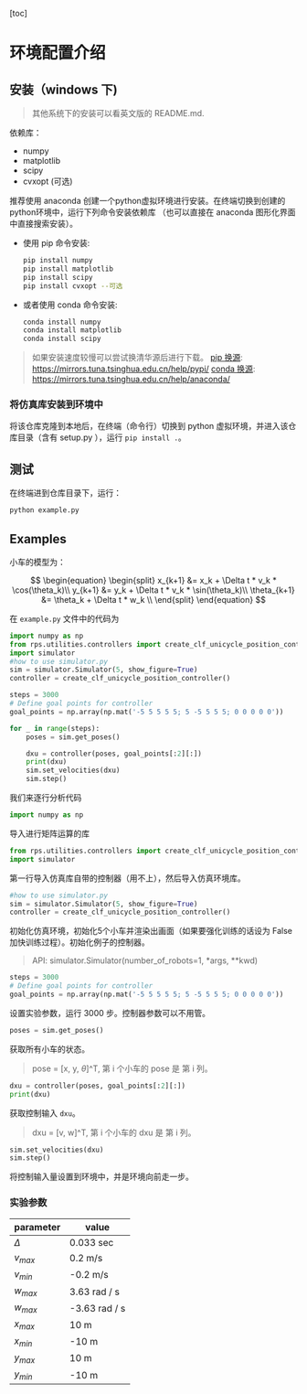 [toc]

# 环境配置介绍

## 安装（windows 下)

> 其他系统下的安装可以看英文版的 README.md.

依赖库：

- numpy
- matplotlib
- scipy
- cvxopt (可选)

推荐使用 anaconda 创建一个python虚拟环境进行安装。在终端切换到创建的python环境中，运行下列命令安装依赖库 （也可以直接在 anaconda 图形化界面中直接搜索安装）。

- 使用 pip 命令安装:
    ```bash
    pip install numpy
    pip install matplotlib
    pip install scipy
    pip install cvxopt --可选
    ```
- 或者使用 conda 命令安装:
    ```bash
    conda install numpy
    conda install matplotlib
    conda install scipy
    ```

> 如果安装速度较慢可以尝试换清华源后进行下载。
> [pip 换源](https://mirrors.tuna.tsinghua.edu.cn/help/pypi/): https://mirrors.tuna.tsinghua.edu.cn/help/pypi/
> [conda 换源](https://mirrors.tuna.tsinghua.edu.cn/help/anaconda/): https://mirrors.tuna.tsinghua.edu.cn/help/anaconda/

### 将仿真库安装到环境中

将该仓库克隆到本地后，在终端（命令行）切换到 python 虚拟环境，并进入该仓库目录（含有 setup.py ），运行 `pip install .`。

## 测试

在终端进到仓库目录下，运行：

```bash
python example.py
```

## Examples

小车的模型为：

$$
\begin{equation}
    \begin{split}
        x_{k+1} &= x_k + \Delta t * v_k * \cos(\theta_k)\\
        y_{k+1} &= y_k + \Delta t * v_k * \sin(\theta_k)\\
        \theta_{k+1} &= \theta_k + \Delta t * w_k \\
    \end{split}
\end{equation}
$$

在 `example.py` 文件中的代码为

```py
import numpy as np
from rps.utilities.controllers import create_clf_unicycle_position_controller
import simulator
#how to use simulator.py
sim = simulator.Simulator(5, show_figure=True)
controller = create_clf_unicycle_position_controller()

steps = 3000
# Define goal points for controller
goal_points = np.array(np.mat('-5 5 5 5 5; 5 -5 5 5 5; 0 0 0 0 0'))

for _ in range(steps):
	poses = sim.get_poses()

	dxu = controller(poses, goal_points[:2][:])
	print(dxu)
	sim.set_velocities(dxu)
	sim.step()
```

我们来逐行分析代码

```py
import numpy as np
```
导入进行矩阵运算的库

```py
from rps.utilities.controllers import create_clf_unicycle_position_controller
import simulator
```
第一行导入仿真库自带的控制器（用不上），然后导入仿真环境库。

```py
#how to use simulator.py
sim = simulator.Simulator(5, show_figure=True)
controller = create_clf_unicycle_position_controller()
```
初始化仿真环境，初始化5个小车并渲染出画面（如果要强化训练的话设为 False 加快训练过程）。初始化例子的控制器。

> API: simulator.Simulator(number_of_robots=1, *args, **kwd)

```py
steps = 3000
# Define goal points for controller
goal_points = np.array(np.mat('-5 5 5 5 5; 5 -5 5 5 5; 0 0 0 0 0'))
```
设置实验参数，运行 3000 步。控制器参数可以不用管。

```py
poses = sim.get_poses()
```
获取所有小车的状态。
> pose = [x, y, $\theta$]^T, 第 i 个小车的 pose 是 第 i 列。

```py
dxu = controller(poses, goal_points[:2][:])
print(dxu)
```
获取控制输入 `dxu`。
> dxu = [v, w]^T, 第 i 个小车的 dxu 是 第 i 列。

```py
sim.set_velocities(dxu)
sim.step()
```
将控制输入量设置到环境中，并是环境向前走一步。

### 实验参数

| parameter | value |
| --- | --- |
| $\Delta$ | 0.033 sec |
| $v_{max}$ | 0.2 m/s |
| $v_{min}$ | -0.2 m/s |
| $w_{max}$ | 3.63 rad / s|
| $w_{max}$ | -3.63 rad / s|
| $x_{max}$ | 10 m|
| $x_{min}$ | -10 m|
| $y_{max}$ | 10 m|
| $y_{min}$ | -10 m|